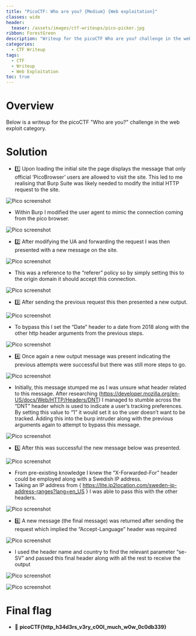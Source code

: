 ```yaml
---
title: "PicoCTF: Who are you? {Medium} {Web exploitation}"
classes: wide
header:
  teaser: /assets/images/ctf-writeups/pico-picker.jpg
ribbon: ForestGreen
description: "Writeup for the picoCTF Who are you? challenge in the web exploit category."
categories:
  - CTF Writeup
tags:
  - CTF
  - Writeup
  - Web Exploitation
toc: true
---
```


# Overview 

Below is a writeup for the picoCTF "Who are you?" challenge in the web exploit category.

# Solution

- 1️⃣ Upon loading the initial site the page displays the message that only official ‘PicoBrowser’ users are allowed to visit the site. This led to me realising that Burp Suite was likely needed to modify the initial HTTP request to the site.

![Pico screenshot](/assets/images/ctf-writeups/pico/who/who-1.webp)

- Within Burp I modified the user agent to mimic the connection coming from the pico browser.

![Pico screenshot](/assets/images/ctf-writeups/pico/who/who-2.webp)

- 2️⃣ After modifying the UA and forwarding the request I was then presented with a new message on the site.

![Pico screenshot](/assets/images/ctf-writeups/pico/who/who-3.webp)

- This was a reference to the “referer” policy so by simply setting this to the origin domain it should accept this connection.

![Pico screenshot](/assets/images/ctf-writeups/pico/who/who-4.webp)

- 3️⃣ After sending the previous request this then presented a new output.

![Pico screenshot](/assets/images/ctf-writeups/pico/who/who-5.webp)

- To bypass this I set the “Date” header to a date from 2018 along with the other http header arguments from the previous steps.

![Pico screenshot](/assets/images/ctf-writeups/pico/who/who-6.webp)

- 4️⃣ Once again a new output message was present indicating the previous attempts were successful but there was still more steps to go.

![Pico screenshot](/assets/images/ctf-writeups/pico/who/who-7.webp)

- Initially, this message stumped me as I was unsure what header related to this message. After researching (https://developer.mozilla.org/en-US/docs/Web/HTTP/Headers/DNT) I managed to stumble across the “DNT” header which is used to indicate a user’s tracking preferences. By setting this value to “1” it would set it so the user doesn’t want to be tracked. Adding this into the burp intruder along with the previous arguments again to attempt to bypass this message.

![Pico screenshot](/assets/images/ctf-writeups/pico/who/who-8.webp)

- 5️⃣ After this was successful the new message below was presented.

![Pico screenshot](/assets/images/ctf-writeups/pico/who/who-9.webp)

- From pre-existing knowledge I knew the “X-Forwarded-For” header could be employed along with a Swedish IP address.
- Taking an IP address from { https://lite.ip2location.com/sweden-ip-address-ranges?lang=en_US } I was able to pass this with the other headers.

![Pico screenshot](/assets/images/ctf-writeups/pico/who/who-10.webp)

- 6️⃣ A new message (the final message) was returned after sending the request which implied the “Accept-Language” header was required

![Pico screenshot](/assets/images/ctf-writeups/pico/who/who-11.webp)

- I used the header name and country to find the relevant parameter “se-SV” and passed this final header along with all the rest to receive the output

![Pico screenshot](/assets/images/ctf-writeups/pico/who/who-12.webp)

![Pico screenshot](/assets/images/ctf-writeups/pico/who/who-13.webp)

# Final flag

- 🚩 **picoCTF{http_h34d3rs_v3ry_c0Ol_much_w0w_0c0db339}**
